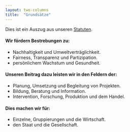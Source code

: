 ```yaml
---
layout: two-columns
title:  "Grundsätze"
---
```


Dies ist ein Auszug aus unseren [Statuten](/ueber-uns/statuten/).

#### Wir fördern Bestrebungen zu:

- Nachhaltigkeit und Umweltverträglichkeit.
- Fairness, Transparenz und Partizipation.
- persönlichem Wachstum und Gesundheit.

#### Unseren Beitrag dazu leisten wir in den Feldern der:

- Planung, Umsetzung und Begleitung von Projekten.
- Bildung, Beratung und Information.
- Intervention, Forschung, Produktion und dem Handel.

#### Dies machen wir für:

- Einzelne, Gruppierungen und die Wirtschaft.
- den Staat und die Gesellschaft.
